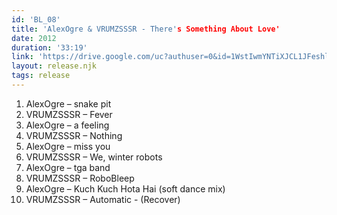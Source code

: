 ```yaml
---
id: 'BL_08'
title: 'AlexOgre & VRUMZSSSR - There's Something About Love'
date: 2012
duration: '33:19'
link: 'https://drive.google.com/uc?authuser=0&id=1WstIwmYNTiXJCL1JFeshlANx68U_-SZb&export=download'
layout: release.njk
tags: release
---
```


01. AlexOgre – snake pit
02. VRUMZSSSR – Fever
03. AlexOgre – a feeling
04. VRUMZSSSR – Nothing
05. AlexOgre – miss you
06. VRUMZSSSR – We, winter robots
07. AlexOgre – tga band
08. VRUMZSSSR – RoboBleep
09. AlexOgre – Kuch Kuch Hota Hai (soft dance mix)
10. VRUMZSSSR – Automatic - (Recover)